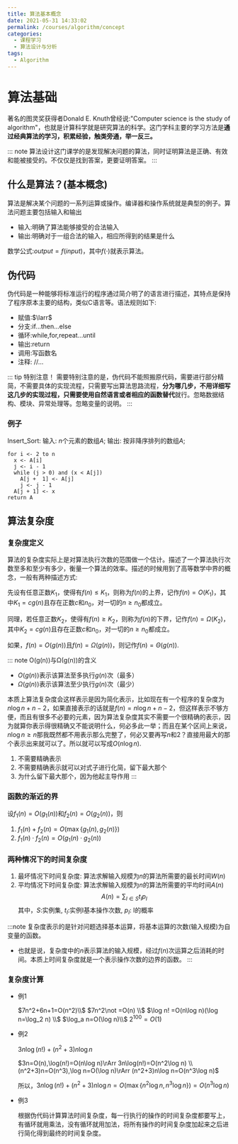 ```yaml
---
title: 算法基本概念
date: 2021-05-31 14:33:02
permalink: /courses/algorithm/concept
categories:
  - 课程学习
  - 算法设计与分析
tags: 
  - Algorithm
---
```


# 算法基础

著名的图灵奖获得者Donald E. Knuth曾经说:"Computer science is the study of algorithm"，也就是计算科学就是研究算法的科学。这门学科主要的学习方法是**通过经典算法的学习，积累经验，触类旁通，举一反三。**

::: note
算法设计这门课学的是发现解决问题的算法，同时证明算法是正确、有效和能被接受的。不仅仅是找到答案，更要证明答案。
:::

## 什么是算法？(基本概念)

算法是解决某个问题的一系列运算或操作。编译器和操作系统就是典型的例子。算法问题主要包括输入和输出

- 输入:明确了算法能够接受的合法输入
- 输出:明确对于一组合法的输入，相应所得到的结果是什么

数学公式:$output = f(input)$，其中$f(\cdot)$就表示算法。

## 伪代码

伪代码是一种能够将标准运行的程序通过简介明了的语言进行描述，其特点是保持了程序原本主要的结构，类似C语言等。语法规则如下:

- 赋值:$\larr$
- 分支:if...then...else
- 循环:while,for,repeat...until
- 输出:return
- 调用:写函数名
- 注释: //...

::: tip 特别注意！
需要特别注意的是，伪代码不能照搬原代码，需要进行部分精简，不需要具体的实现流程，只需要写出算法思路流程，**分为哪几步，不用详细写这几步的实现过程，只需要使用自然语言或者相应的函数替代**就行。忽略数据结构、模块、异常处理等。忽略变量的说明。
:::

### 例子

Insert_Sort:
输入: $n$个元素的数组$A$;
输出: 按非降序排列的数组$A$;

```none
for i <- 2 to n
  x <- A[i]
  j <- i - 1
  while (j > 0) and (x < A[j])
    A[j +  1] <- A[j]
    j <- j - 1
  A[j + 1] <- x
return A
```

## 算法复杂度

### 复杂度定义

算法的复杂度实际上是对算法执行次数的范围做一个估计。描述了一个算法执行次数至多和至少有多少，衡量一个算法的效率。描述的时候用到了高等数学中界的概念，一般有两种描述方式:

先设有任意正数$K_1$，使得有$f(n)\le K_1$，则称为$f(n)$的上界，记作$f(n)=O(K_1)$，其中$K_1=cg(n)$且存在正数$c$和$n_0$，对一切的$n\ge n_0$都成立。

同理，若任意正数$K_2$，使得有$f(n)\ge K_2$，则称为$f(n)$的下界，记作$f(n)=\Omega(K_2)$，其中$K_2=cg(n)$且存在正数$c$和$n_0$，对一切的$n\ge n_0$都成立。

如果，$f(n)=O(g(n))$且$f(n)=\Omega(g(n))$，则记作$f(n)=\Theta(g(n))$.

::: note O(g(n))与Ω(g(n))的含义

- $O(g(n))$表示该算法至多执行$g(n)$次（最多）
- $\Omega(g(n))$表示该算法至少执行$g(n)$次（最少）

本质上算法复杂度会这样表示是因为简化表示，比如现在有一个程序的复杂度为$n\log n + n - 2$，如果直接表示的话就是$f(n)=n\log n+n-2$，但这样表示不够方便，而且有很多不必要的元素，因为算法复杂度其实不需要一个很精确的表示，因为就算你表示得很精确又不能说明什么，何必多此一举；而且在某个区间上来说，$n\log n \ge n$那我既然都不用表示那么完整了，何必又要再写$n$和$2$？直接用最大的那个表示出来就可以了。所以就可以写成$O(n\log n)$.

1. 不需要精确表示
2. 不需要精确表示就可以对式子进行化简，留下最大那个
3. 为什么留下最大那个，因为他起主导作用
:::

### 函数的渐近的界

设$f_1(n)=O(g_1(n))$和$f_2(n)=O(g_2(n))$，则

1. $f_1(n)+f_2(n)=O(\max\{g_1(n), g_2(n)\})$
2. $f_1(n)\cdot f_2(n)=O(g_1(n)\cdot g_2(n))$

### 两种情况下的时间复杂度

1. 最坏情况下时间复杂度: 算法求解输入规模为$n$的算法所需要的最长时间$W(n)$
2. 平均情况下时间复杂度: 算法求解输入规模为$n$的算法所需要的平均时间$A(n)$
$$
A(n)=\sum_{I\in S}t_Ip_I
$$
其中，$S$:实例集, $t_I$:实例I基本操作次数, $p_I$: I的概率

:::note
复杂度表示的是针对问题选择基本运算，将基本运算的次数(输入规模)为自变量的函数。
- 也就是说，复杂度中的$n$表示算法的输入规模，经过$f(n)$次运算之后消耗的时间。本质上时间复杂度就是一个表示操作次数的边界的函数。
:::

### 复杂度计算

- 例1

  $7n^2+6n+1=O(n^2)\\$
  $7n^2\not =O(n) \\$
  $\log n! =O(n\log n)(\log n=\log_2 n) \\$
  $\log_a n=O(\log n)\\$
  $2^{100}=O(1)$

- 例2

  $3n\log(n!)+(n^2+3)n\log n$

  $3n=O(n),\log(n!)=O(n\log n)\rArr 3n\log(n!)=O(n^2\log n) \\ (n^2+3)n=O(n^3),\log n=O(\log n)\rArr (n^2+3)n\log n=O(n^3\log n)$

  所以，$3n\log(n!)+(n^2+3)n\log n=O(\max\{n^2\log n, n^3\log n\})=O(n^3\log n)$

- 例3

  根据伪代码计算算法时间复杂度，每一行执行的操作的时间复杂度都要写上，有循环就用乘法，没有循环就用加法，将所有操作的时间复杂度加起来之后进行简化得到最终的时间复杂度。